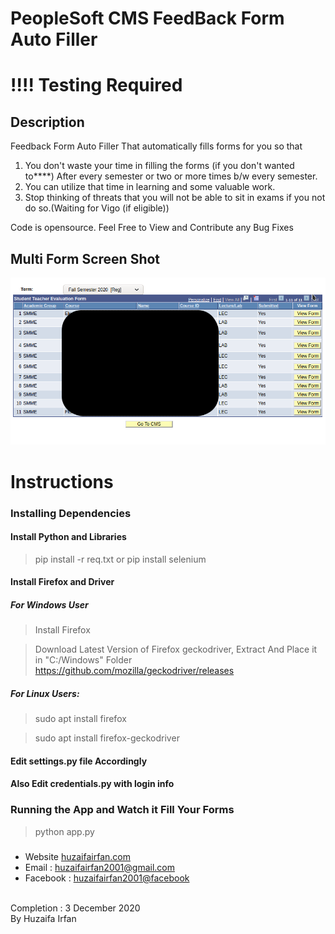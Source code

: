 # PeopleSoft CMS FeedBack Form Auto Filler
# !!!! Testing Required
## Description

Feedback Form Auto Filler That automatically fills forms for you so that 
1. You don't waste your time in filling the forms (if you don't wanted to****) After every semester or two or more times b/w every semester.
2. You can utilize that time in learning and some valuable work.
3. Stop thinking of threats that you will not be able to sit in exams if you not do so.(Waiting for Vigo (if eligible))

Code is opensource. Feel Free to View and Contribute any Bug Fixes




## Multi Form Screen Shot
![ss](/ss.png)



# Instructions
### Installing Dependencies
#### Install Python and Libraries
> pip install -r req.txt 
or
> pip install selenium

#### Install Firefox and Driver
##### For Windows User

> Install Firefox

> Download Latest Version of Firefox geckodriver, Extract And Place it in "C:/Windows" Folder
> https://github.com/mozilla/geckodriver/releases


##### For Linux Users:

> sudo apt install firefox

> sudo apt install firefox-geckodriver

#### Edit settings.py file Accordingly
#### Also Edit credentials.py with login info




### Running the App and Watch it Fill Your Forms
> python app.py




### 
* Website [huzaifairfan.com](huzaifairfan.com)
* Email : [huzaifairfan2001@gmail.com](mailto:huzaifairfan2001@gmail.com)
* Facebook : [huzaifairfan2001@facebook](https://www.facebook.com/huzaifairfan2001)




 <br>
 Completion : 3 December 2020
 <br>
 By Huzaifa Irfan



